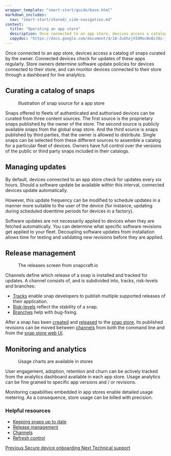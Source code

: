 ```yaml
---
wrapper_template: "smart-start/guide/base.html"
markdown_includes:
  nav: "smart-start/shared/_side-navigation.md"
context:
  title: "Operating an app store"
  description: Once connected to an app store, devices access a catalog of snaps curated by the owner. Connected devices check for updates of these apps regularly.
  copydoc: "https://docs.google.com/document/d/18-ZuGhxjVIOMocWxBzJOi-joHNSuD-zDxCT9ytcR1jM/edit"
---
```


Once connected to an app store, devices access a catalog of snaps curated by the owner. Connected devices check for updates of these apps regularly. Store owners determine software update policies for devices connected to their store, and can monitor devices connected to their store through a dashboard for live analytics.

## Curating a catalog of snaps

<figure>
  <img src="https://assets.ubuntu.com/v1/ed56703e-17408ec8532971e81758606615e2f00440c74198_2_690x291.png" alt="" style="margin: 0" />
  <figcaption>Illustration of snap source for a app store</figcaption>
</figure>

Snaps offered to fleets of authenticated and authorised devices can be curated from three content sources. The first source is the proprietary snaps published by the owner of the store. The second source is publicly available snaps from the global snap store. And the third source is snaps published by third parties, that the owner is allowed to distribute. Single snaps can be selected from these different sources to assemble a catalog for a particular fleet of devices. Owners have full control over the versions of the public or third party snaps included in their catalogs.

## Managing updates

By default, devices connected to an app store check for updates every six hours. Should a software update be available within this interval, connected devices update automatically.

However, this update frequency can be modified to schedule updates in a manner more suitable to the user of the device (for instance, updating during scheduled downtime periods for devices in a factory).

Software updates are not necessarily applied to devices when they are fetched automatically. You can determine what specific software revisions get applied to your fleet. Decoupling software updates from installation allows time for testing and validating new revisions before they are applied.

## Release management

<figure>
  <img src="https://assets.ubuntu.com/v1/cd144400-cd1444003e77879515eaf0b4bacc0eca97e3abab.png" alt="" style="margin: 0" />
  <figcaption>The releases screen from snapcraft.io</figcaption>
</figure>

Channels define which release of a snap is installed and tracked for updates. A channel consists of, and is subdivided into, tracks, risk-levels and branches:

* [Tracks](https://snapcraft.io/docs/channels#heading--tracks) enable snap developers to publish multiple supported releases of their application.
* [Risk-levels](https://snapcraft.io/docs/channels#heading--risk-levels) reflect the stability of a snap.
* [Branches](https://snapcraft.io/docs/channels#heading--branches) help with bug-fixing.

After a snap has been [created](https://snapcraft.io/docs/creating-a-snap) and [released](https://snapcraft.io/docs/releasing-your-app) to the [snap store](https://snapcraft.io/store), its published revisions can be moved between [channels](https://snapcraft.io/docs/channels) from both the command line and from the [snap store web UI](https://snapcraft.io/docs/using-the-snap-store).

## Monitoring and analytics

<figure>
  <img src="https://assets.ubuntu.com/v1/e2a6f31e-138aaa31f7468a5812970068ff7994f636e7873e_2_690x374.png" alt="" style="margin: 0;" />
  <figcaption>Usage charts are available in stores</figcaption>
</figure>

User engagement, adoption, retention and churn can be actively tracked from the analytics dashboard available in each app store. Usage analytics can be fine grained to specific app versions and / or revisions.

Monitoring capabilities embedded in app stores enable detailed usage metering. As a consequence, store usage can be billed with precision.

### Helpful resources

- [Keeping snaps up to date](https://snapcraft.io/docs/keeping-snaps-up-to-date)
- [Release management](https://snapcraft.io/docs/release-management)
- [Channels](https://snapcraft.io/docs/channels)
- [Refresh control](https://core.docs.ubuntu.com/en/build-store/refresh-control)

<footer class="p-article-pagination">
  <a class="p-article-pagination__link--previous" href="/smart-start/guide/secure-device-onboarding">
    <span class="p-article-pagination__label">Previous</span>
    <span class="p-article-pagination__title">Secure device onboarding</span>
  </a>
  <a class="p-article-pagination__link--next" href="/smart-start/guide/technical-support">
    <span class="p-article-pagination__label">Next</span>
    <span class="p-article-pagination__title">Technical support</span>
  </a>
</footer>
